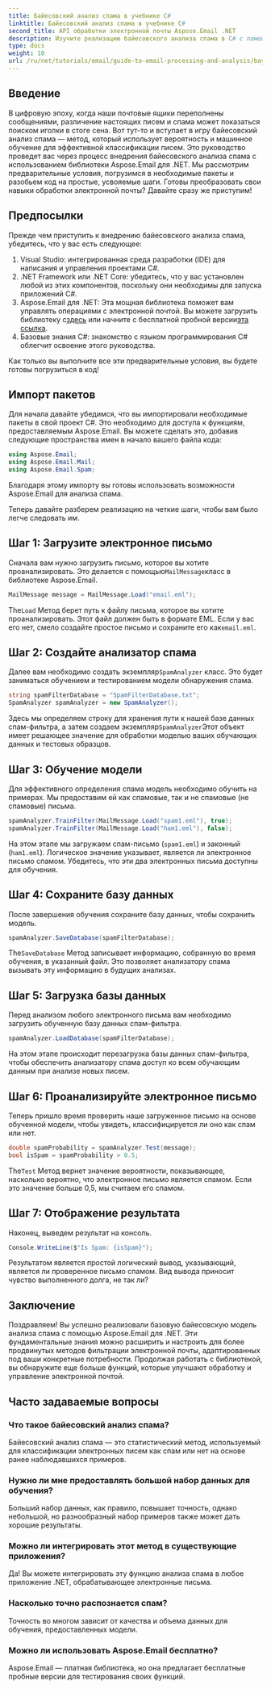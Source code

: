 ```yaml
---
title: Байесовский анализ спама в учебнике C#
linktitle: Байесовский анализ спама в учебнике C#
second_title: API обработки электронной почты Aspose.Email .NET
description: Изучите реализацию байесовского анализа спама в C# с помощью Aspose.Email. Пошаговое руководство с анализом кода для эффективной фильтрации электронной почты.
type: docs
weight: 10
url: /ru/net/tutorials/email/guide-to-email-processing-and-analysis/bayesian-spam-analysis-in-csharp/
---
```

## Введение

В цифровую эпоху, когда наши почтовые ящики переполнены сообщениями, различение настоящих писем и спама может показаться поиском иголки в стоге сена. Вот тут-то и вступает в игру байесовский анализ спама — метод, который использует вероятность и машинное обучение для эффективной классификации писем. Это руководство проведет вас через процесс внедрения байесовского анализа спама с использованием библиотеки Aspose.Email для .NET. Мы рассмотрим предварительные условия, погрузимся в необходимые пакеты и разобьем код на простые, усвояемые шаги. Готовы преобразовать свои навыки обработки электронной почты? Давайте сразу же приступим!

## Предпосылки

Прежде чем приступить к внедрению байесовского анализа спама, убедитесь, что у вас есть следующее:

1. Visual Studio: интегрированная среда разработки (IDE) для написания и управления проектами C#.
2. .NET Framework или .NET Core: убедитесь, что у вас установлен любой из этих компонентов, поскольку они необходимы для запуска приложений C#.
3. Aspose.Email для .NET: Эта мощная библиотека поможет вам управлять операциями с электронной почтой. Вы можете загрузить библиотеку с[здесь](https://releases.aspose.com/email/net/) или начните с бесплатной пробной версии[эта ссылка](https://releases.aspose.com/).
4. Базовые знания C#: знакомство с языком программирования C# облегчит освоение этого руководства.

Как только вы выполните все эти предварительные условия, вы будете готовы погрузиться в код!

## Импорт пакетов

Для начала давайте убедимся, что вы импортировали необходимые пакеты в свой проект C#. Это необходимо для доступа к функциям, предоставляемым Aspose.Email. Вы можете сделать это, добавив следующие пространства имен в начало вашего файла кода:

```csharp
using Aspose.Email;
using Aspose.Email.Mail;
using Aspose.Email.Spam;
```

Благодаря этому импорту вы готовы использовать возможности Aspose.Email для анализа спама.

Теперь давайте разберем реализацию на четкие шаги, чтобы вам было легче следовать им.

## Шаг 1: Загрузите электронное письмо

 Сначала вам нужно загрузить письмо, которое вы хотите проанализировать. Это делается с помощью`MailMessage`класс в библиотеке Aspose.Email. 

```csharp
MailMessage message = MailMessage.Load("email.eml");
```

 The`Load` Метод берет путь к файлу письма, которое вы хотите проанализировать. Этот файл должен быть в формате EML. Если у вас его нет, смело создайте простое письмо и сохраните его как`email.eml`.

## Шаг 2: Создайте анализатор спама

 Далее вам необходимо создать экземпляр`SpamAnalyzer` класс. Это будет заниматься обучением и тестированием модели обнаружения спама.

```csharp
string spamFilterDatabase = "SpamFilterDatabase.txt";
SpamAnalyzer spamAnalyzer = new SpamAnalyzer();
```

 Здесь мы определяем строку для хранения пути к нашей базе данных спам-фильтра, а затем создаем экземпляр`SpamAnalyzer`Этот объект имеет решающее значение для обработки моделью ваших обучающих данных и тестовых образцов.

## Шаг 3: Обучение модели

Для эффективного определения спама модель необходимо обучить на примерах. Мы предоставим ей как спамовые, так и не спамовые (не спамовые) письма.

```csharp
spamAnalyzer.TrainFilter(MailMessage.Load("spam1.eml"), true);
spamAnalyzer.TrainFilter(MailMessage.Load("ham1.eml"), false);
```

На этом этапе мы загружаем спам-письмо (`spam1.eml`) и законный (`ham1.eml`). Логическое значение указывает, является ли электронное письмо спамом. Убедитесь, что эти два электронных письма доступны для обучения.

## Шаг 4: Сохраните базу данных

После завершения обучения сохраните базу данных, чтобы сохранить модель.

```csharp
spamAnalyzer.SaveDatabase(spamFilterDatabase);
```

 The`SaveDatabase` Метод записывает информацию, собранную во время обучения, в указанный файл. Это позволяет анализатору спама вызывать эту информацию в будущих анализах.

## Шаг 5: Загрузка базы данных

Перед анализом любого электронного письма вам необходимо загрузить обученную базу данных спам-фильтра.

```csharp
spamAnalyzer.LoadDatabase(spamFilterDatabase);
```

На этом этапе происходит перезагрузка базы данных спам-фильтра, чтобы обеспечить анализатору спама доступ ко всем обучающим данным при анализе новых писем.

## Шаг 6: Проанализируйте электронное письмо

Теперь пришло время проверить наше загруженное письмо на основе обученной модели, чтобы увидеть, классифицируется ли оно как спам или нет. 

```csharp
double spamProbability = spamAnalyzer.Test(message);
bool isSpam = spamProbability > 0.5;
```

 The`Test` Метод вернет значение вероятности, показывающее, насколько вероятно, что электронное письмо является спамом. Если это значение больше 0,5, мы считаем его спамом.

## Шаг 7: Отображение результата

Наконец, выведем результат на консоль.

```csharp
Console.WriteLine($"Is Spam: {isSpam}");
```

Результатом является простой логический вывод, указывающий, является ли проверенное письмо спамом. Вид вывода приносит чувство выполненного долга, не так ли?

## Заключение

Поздравляем! Вы успешно реализовали базовую байесовскую модель анализа спама с помощью Aspose.Email для .NET. Эти фундаментальные знания можно расширить и настроить для более продвинутых методов фильтрации электронной почты, адаптированных под ваши конкретные потребности. Продолжая работать с библиотекой, вы обнаружите еще больше функций, которые улучшают обработку и управление электронной почтой.

## Часто задаваемые вопросы 

### Что такое байесовский анализ спама?
Байесовский анализ спама — это статистический метод, используемый для классификации электронных писем как спам или нет на основе ранее наблюдавшихся примеров.

### Нужно ли мне предоставлять большой набор данных для обучения?
Больший набор данных, как правило, повышает точность, однако небольшой, но разнообразный набор примеров также может дать хорошие результаты.

### Можно ли интегрировать этот метод в существующие приложения?
Да! Вы можете интегрировать эту функцию анализа спама в любое приложение .NET, обрабатывающее электронные письма.

### Насколько точно распознается спам?
Точность во многом зависит от качества и объема данных для обучения, предоставленных модели.

### Можно ли использовать Aspose.Email бесплатно?
Aspose.Email — платная библиотека, но она предлагает бесплатные пробные версии для тестирования своих функций.
